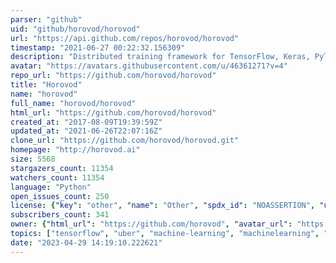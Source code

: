 ```yaml
---
parser: "github"
uid: "github/horovod/horovod"
url: "https://api.github.com/repos/horovod/horovod"
timestamp: "2021-06-27 00:22:32.156309"
description: "Distributed training framework for TensorFlow, Keras, PyTorch, and Apache MXNet."
avatar: "https://avatars.githubusercontent.com/u/46361271?v=4"
repo_url: "https://github.com/horovod/horovod"
title: "Horovod"
name: "horovod"
full_name: "horovod/horovod"
html_url: "https://github.com/horovod/horovod"
created_at: "2017-08-09T19:39:59Z"
updated_at: "2021-06-26T22:07:16Z"
clone_url: "https://github.com/horovod/horovod.git"
homepage: "http://horovod.ai"
size: 5568
stargazers_count: 11354
watchers_count: 11354
language: "Python"
open_issues_count: 250
license: {"key": "other", "name": "Other", "spdx_id": "NOASSERTION", "url": null, "node_id": "MDc6TGljZW5zZTA="}
subscribers_count: 341
owner: {"html_url": "https://github.com/horovod", "avatar_url": "https://avatars.githubusercontent.com/u/46361271?v=4", "login": "horovod", "type": "Organization"}
topics: ["tensorflow", "uber", "machine-learning", "machinelearning", "mpi", "baidu", "deep-learning", "deeplearning", "keras", "pytorch", "mxnet", "spark", "ray"]
date: "2023-04-29 14:19:10.222621"
---
```

